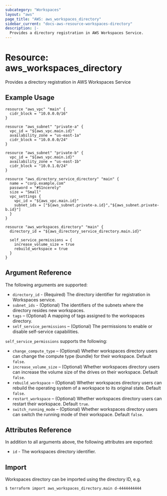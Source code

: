 ```yaml
---
subcategory: "Workspaces"
layout: "aws"
page_title: "AWS: aws_workspaces_directory"
sidebar_current: "docs-aws-resource-workspaces-directory"
description: |-
  Provides a directory registration in AWS Workspaces Service.
---
```


# Resource: aws_workspaces_directory

Provides a directory registration in AWS Workspaces Service

## Example Usage

```hcl
resource "aws_vpc" "main" {
  cidr_block = "10.0.0.0/16"
}

resource "aws_subnet" "private-a" {
  vpc_id = "${aws_vpc.main.id}"
  availability_zone = "us-east-1a"
  cidr_block = "10.0.0.0/24"
}

resource "aws_subnet" "private-b" {
  vpc_id = "${aws_vpc.main.id}"
  availability_zone = "us-east-1b"
  cidr_block = "10.0.1.0/24"
}

resource "aws_directory_service_directory" "main" {
  name = "corp.example.com"
  password = "#S1ncerely"
  size = "Small"
  vpc_settings {
    vpc_id = "${aws_vpc.main.id}"
    subnet_ids = ["${aws_subnet.private-a.id}","${aws_subnet.private-b.id}"]
  }
}

resource "aws_workspaces_directory" "main" {
  directory_id = "${aws_directory_service_directory.main.id}"
  
  self_service_permissions = {
    increase_volume_size = true
    rebuild_workspace = true
  }
}
```

## Argument Reference

The following arguments are supported:

* `directory_id` - (Required) The directory identifier for registration in Workspaces service.
* `subnet_ids` - (Optional) The identifiers of the subnets where the directory resides new workspaces.
* `tags` – (Optional) A mapping of tags assigned to the workspaces directory.
* `self_service_permissions` – (Optional) The permissions to enable or disable self-service capabilities.

`self_service_permissions` supports the following:

* `change_compute_type` – (Optional) Whether workspaces directory users can change the compute type (bundle) for their workspace. Default `false`.
* `increase_volume_size` – (Optional) Whether workspaces directory users can increase the volume size of the drives on their workspace. Default `false`.
* `rebuild_workspace` – (Optional) Whether workspaces directory users can rebuild the operating system of a workspace to its original state. Default `false`.
* `restart_workspace` – (Optional) Whether workspaces directory users can restart their workspace. Default `true`.
* `switch_running_mode` – (Optional) Whether workspaces directory users can switch the running mode of their workspace. Default `false`.

## Attributes Reference

In addition to all arguments above, the following attributes are exported:

* `id` - The workspaces directory identifier.

## Import

Workspaces directory can be imported using the directory ID, e.g.

```
$ terraform import aws_workspaces_directory.main d-4444444444
```
